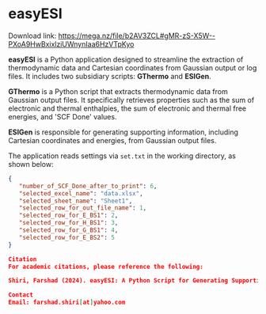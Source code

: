 # easyESI

Download link: https://mega.nz/file/b2AV3ZCL#gMR-zS-X5W--PXoA9HwBxixlziUWnynIaa6HzVTpKyo 

**easyESI** is a Python application designed to streamline the extraction of thermodynamic data and Cartesian coordinates from Gaussian output or log files. It includes two subsidiary scripts: **GThermo** and **ESIGen**.

**GThermo** is a Python script that extracts thermodynamic data from Gaussian output files. It specifically retrieves properties such as the sum of electronic and thermal enthalpies, the sum of electronic and thermal free energies, and 'SCF Done' values.

**ESIGen** is responsible for generating supporting information, including Cartesian coordinates and energies, from Gaussian output files.

The application reads settings via `set.txt` in the working directory, as shown below:

```json
{
   "number_of_SCF_Done_after_to_print": 6,
   "selected_excel_name": "data.xlsx",
   "selected_sheet_name": "Sheet1",
   "selected_row_for_out_file_name": 1,
   "selected_row_for_E_BS1": 2,
   "selected_row_for_H_BS1": 3,
   "selected_row_for_G_BS1": 4,
   "selected_row_for_E_BS2": 5
}

Citation
For academic citations, please reference the following:

Shiri, Farshad (2024). easyESI: A Python Script for Generating Supporting Information from Gaussian Output Files.

Contact
Email: farshad.shiri[at]yahoo.com


